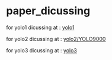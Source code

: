 # paper_dicussing

for yolo1 dicussing at : [yolo1](https://github.com/leoluopy/paper_discussing/blob/master/yolo/yolo1/yolo1_discussing.md)

for yolo2 dicussing at : [yolo2/YOLO9000](https://github.com/leoluopy/paper_discussing/blob/master/yolo/yolo2/yolo2_discussing.md)

for yolo3 dicussing at : [yolo3](https://github.com/leoluopy/paper_discussing/blob/master/yolo/yolo3/yolo3_discussing.md)



